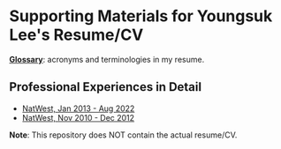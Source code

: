 # Supporting Materials for Youngsuk Lee's Resume/CV

**[Glossary](shelf/Glossary.md)**: acronyms and terminologies in my resume.

## Professional Experiences in Detail

* [NatWest, Jan 2013 - Aug 2022](shelf/2013-2022_NatWest.md)
* [NatWest, Nov 2010 - Dec 2012](shelf/2010-2012_NatWest.md)


**Note**: This repository does NOT contain the actual resume/CV.